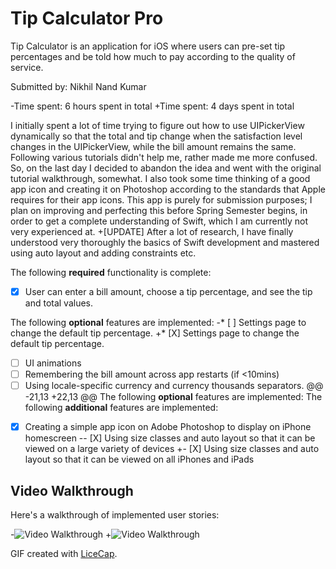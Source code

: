 # Tip Calculator Pro
 
Tip Calculator is an application for iOS where users can pre-set tip percentages and be told how much to pay according to the quality of service.
  
  Submitted by: Nikhil Nand Kumar
  
 -Time spent: 6 hours spent in total
 +Time spent: 4 days spent in total
  
  I initially spent a lot of time trying to figure out how to use UIPickerView dynamically so that the total and tip change when the satisfaction level changes in the UIPickerView, while the bill amount remains the same. Following various tutorials didn't help me, rather made me more confused. So, on the last day I decided to abandon the idea and went with the original tutorial walkthrough, somewhat. I also took some time thinking of a good app icon and creating it on Photoshop according to the standards that Apple requires for their app icons. This app is purely for submission purposes; I plan on improving and perfecting this before Spring Semester begins, in order to get a complete understanding of Swift, which I am currently not very experienced at.
 +[UPDATE] After a lot of research, I have finally understood very thoroughly the basics of Swift development and mastered using auto layout and adding constraints etc.
  
  The following **required** functionality is complete:
  * [X] User can enter a bill amount, choose a tip percentage, and see the tip and total values.
  
  The following **optional** features are implemented:
 -* [ ] Settings page to change the default tip percentage.
 +* [X] Settings page to change the default tip percentage.
  * [ ] UI animations
  * [ ] Remembering the bill amount across app restarts (if <10mins)
  * [ ] Using locale-specific currency and currency thousands separators.
 @@ -21,13 +22,13 @@ The following **optional** features are implemented:
  The following **additional** features are implemented:
  
  - [X] Creating a simple app icon on Adobe Photoshop to display on iPhone homescreen
 -- [X] Using size classes and auto layout so that it can be viewed on a large variety of devices
 +- [X] Using size classes and auto layout so that it can be viewed on all iPhones and iPads
  
  ## Video Walkthrough 
  
  Here's a walkthrough of implemented user stories:
  
 -<img src='http://i.imgur.com/Vj2Zb4Z.gif?1' title='Video Walkthrough' width='auto' alt='Video Walkthrough' />
 +<img src='http://i.imgur.com/wSzqMe9.gif?1' title='Video Walkthrough' width='auto' alt='Video Walkthrough' />
  
  GIF created with [LiceCap](http://www.cockos.com/licecap/).
  
